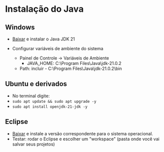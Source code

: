 # Instalação do Java

## Windows

* [Baixar](https://download.oracle.com/java/21/latest/jdk-21_windows-x64_bin.exe) e instalar o Java JDK 21

* Configurar variáveis de ambiente do sistema
	* Painel de Controle -> Variáveis de Ambiente
		* JAVA_HOME: C:\Program Files\Java\jdk-21.0.2
	* Path: incluir - C:\Program Files\Java\jdk-21.0.2\bin

## Ubuntu e derivados

* No terminal digite:
* `sudo apt update && sudo apt upgrade -y`  
* `sudo apt install openjdk-21-jdk -y`

## Eclipse

* [Baixar](https://www.eclipse.org/downloads/packages/) e instale a versão correspondente para o sistema operacional.
* Testar: rodar o Eclipse e escolher um "workspace" (pasta onde você vai salvar seus projetos) 
